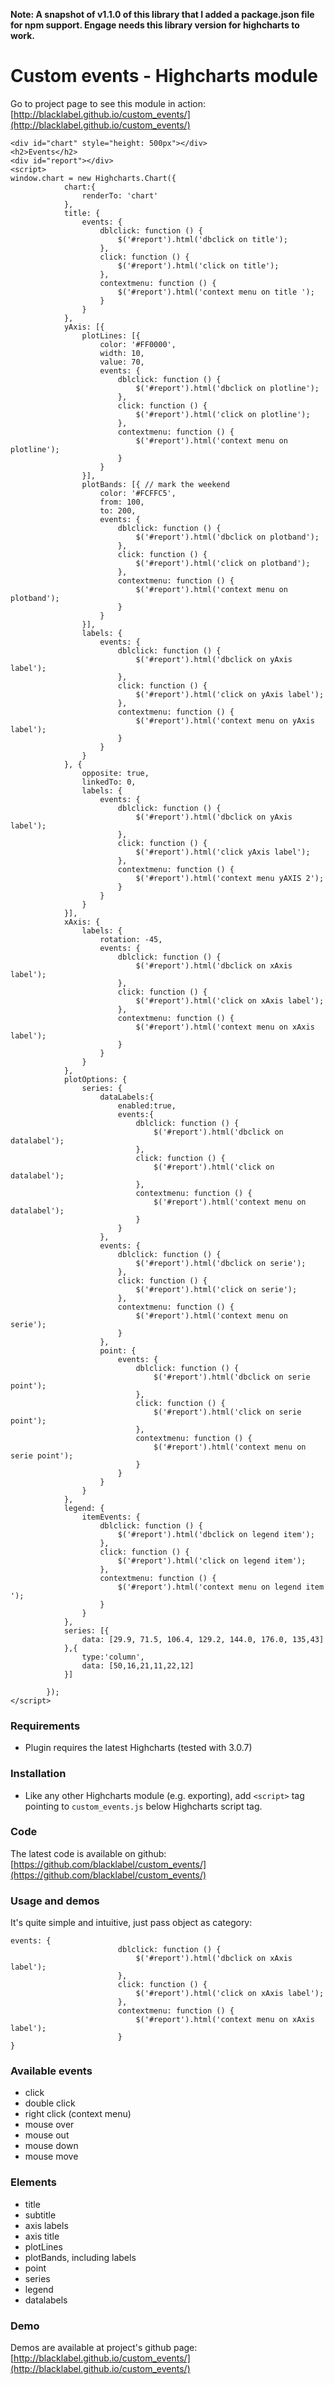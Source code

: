 **Note: A snapshot of v1.1.0 of this library that I added a package.json file for npm support. Engage needs this library version for highcharts to work.**   

# Custom events - Highcharts module

Go to project page to see this module in action: [http://blacklabel.github.io/custom_events/](http://blacklabel.github.io/custom_events/)

```
<div id="chart" style="height: 500px"></div>
<h2>Events</h2>
<div id="report"></div>
<script>
window.chart = new Highcharts.Chart({
            chart:{
                renderTo: 'chart'
            },
            title: {
                events: {
                    dblclick: function () {
                        $('#report').html('dbclick on title');
                    },
                    click: function () {
                        $('#report').html('click on title');
                    },
                    contextmenu: function () {
                        $('#report').html('context menu on title ');
                    }
                }
            },
            yAxis: [{
                plotLines: [{
                    color: '#FF0000',
                    width: 10,
                    value: 70,
                    events: {
                        dblclick: function () {
                            $('#report').html('dbclick on plotline');
                        },
                        click: function () {
                            $('#report').html('click on plotline');
                        },
                        contextmenu: function () {
                            $('#report').html('context menu on plotline');
                        }
                    }
                }],
                plotBands: [{ // mark the weekend
                    color: '#FCFFC5',
                    from: 100,
                    to: 200,
                    events: {
                        dblclick: function () {
                            $('#report').html('dbclick on plotband');
                        },
                        click: function () {
                            $('#report').html('click on plotband');
                        },
                        contextmenu: function () {
                            $('#report').html('context menu on plotband');
                        }
                    }
                }],
                labels: {
                    events: {
                        dblclick: function () {
                            $('#report').html('dbclick on yAxis label');
                        },
                        click: function () {
                            $('#report').html('click on yAxis label');
                        },
                        contextmenu: function () {
                            $('#report').html('context menu on yAxis label');
                        }
                    }
                }
            }, {
                opposite: true,
                linkedTo: 0,
                labels: {
                    events: {
                        dblclick: function () {
                            $('#report').html('dbclick on yAxis label');
                        },
                        click: function () {
                            $('#report').html('click yAxis label');
                        },
                        contextmenu: function () {
                            $('#report').html('context menu yAXIS 2');
                        }
                    }
                }
            }],
            xAxis: {
                labels: {
                    rotation: -45,
                    events: {
                        dblclick: function () {
                            $('#report').html('dbclick on xAxis label');
                        },
                        click: function () {
                            $('#report').html('click on xAxis label');
                        },
                        contextmenu: function () {
                            $('#report').html('context menu on xAxis label');
                        }
                    }
                }
            },
            plotOptions: {
                series: {
                    dataLabels:{
                        enabled:true,
                        events:{
                            dblclick: function () {
                                $('#report').html('dbclick on datalabel');
                            },
                            click: function () {
                                $('#report').html('click on datalabel');
                            },
                            contextmenu: function () {
                                $('#report').html('context menu on datalabel');
                            }
                        }
                    },
                    events: {
                        dblclick: function () {
                            $('#report').html('dbclick on serie');
                        },
                        click: function () {
                            $('#report').html('click on serie');
                        },
                        contextmenu: function () {
                            $('#report').html('context menu on serie');
                        }
                    },
                    point: {
                        events: {
                            dblclick: function () {
                                $('#report').html('dbclick on serie point');
                            },
                            click: function () {
                                $('#report').html('click on serie point');
                            },
                            contextmenu: function () {
                                $('#report').html('context menu on serie point');
                            }
                        }
                    }
                }
            },
            legend: {
                itemEvents: {
                    dblclick: function () {
                        $('#report').html('dbclick on legend item');
                    },
                    click: function () {
                        $('#report').html('click on legend item');
                    },
                    contextmenu: function () {
                        $('#report').html('context menu on legend item ');
                    }
                }
            },
            series: [{
                data: [29.9, 71.5, 106.4, 129.2, 144.0, 176.0, 135,43]
            },{
                type:'column',
                data: [50,16,21,11,22,12]
            }]

        });
</script>
```

### Requirements

* Plugin requires the latest Highcharts (tested with 3.0.7)

### Installation

* Like any other Highcharts module (e.g. exporting), add `<script>` tag pointing to `custom_events.js` below Highcharts script tag.

### Code

The latest code is available on github: [https://github.com/blacklabel/custom_events/](https://github.com/blacklabel/custom_events/)

### Usage and demos

It's quite simple and intuitive, just pass object as category:

```
events: {
                        dblclick: function () {
                            $('#report').html('dbclick on xAxis label');
                        },
                        click: function () {
                            $('#report').html('click on xAxis label');
                        },
                        contextmenu: function () {
                            $('#report').html('context menu on xAxis label');
                        }
}
```
### Available events

* click
* double click
* right click (context menu)
* mouse over
* mouse out
* mouse down
* mouse move

### Elements

* title
* subtitle
* axis labels
* axis title
* plotLines
* plotBands, including labels
* point
* series
* legend
* datalabels

### Demo

Demos are available at project's github page: [http://blacklabel.github.io/custom_events/](http://blacklabel.github.io/custom_events/)
